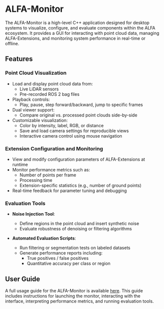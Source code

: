 # ALFA-Monitor

The ALFA-Monitor is a high-level C++ application designed for desktop systems to visualize, configure, and evaluate components within the ALFA ecosystem. It provides a GUI for interacting with point cloud data, managing ALFA-Extensions, and monitoring system performance in real-time or offline.

## Features

### Point Cloud Visualization

- Load and display point cloud data from:
  - Live LiDAR sensors
  - Pre-recorded ROS 2 bag files
- Playback controls:
  - Play, pause, step forward/backward, jump to specific frames
- Dual viewer support:
  - Compare original vs. processed point clouds side-by-side
- Customizable visualization:
  - Color by intensity, label, RGB, or distance
  - Save and load camera settings for reproducible views
  - Interactive camera control using mouse navigation

### Extension Configuration and Monitoring

- View and modify configuration parameters of ALFA-Extensions at runtime
- Monitor performance metrics such as:
  - Number of points per frame
  - Processing time
  - Extension-specific statistics (e.g., number of ground points)
- Real-time feedback for parameter tuning and debugging

### Evaluation Tools

- **Noise Injection Tool**:
  - Define regions in the point cloud and insert synthetic noise
  - Evaluate robustness of denoising or filtering algorithms

- **Automated Evaluation Scripts**:
  - Run filtering or segmentation tests on labeled datasets
  - Generate performance reports including:
    - True positives / false positives
    - Quantitative accuracy per class or region

## User Guide

A full usage guide for the ALFA-Monitor is available [here](https://github.com/alfa-project/alfa-framework/blob/main/docs/guides/monitor_user_guide.md). This guide includes instructions for launching the monitor, interacting with the interface, interpreting performance metrics, and running evaluation tools.
